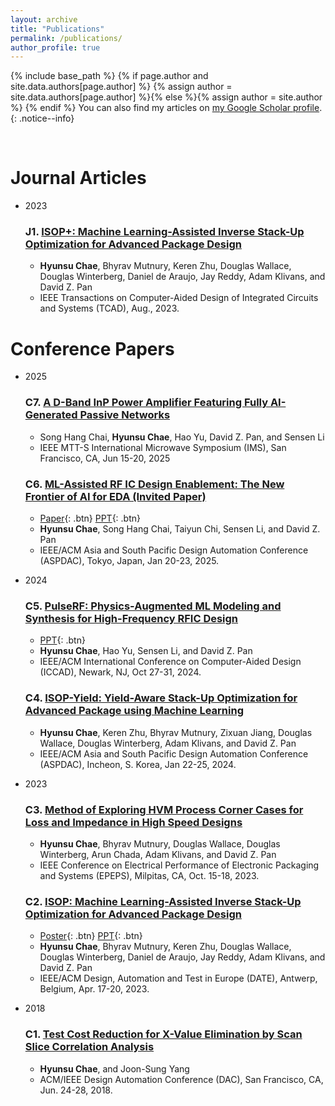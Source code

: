 ```yaml
---
layout: archive
title: "Publications"
permalink: /publications/
author_profile: true
---
```


{% include base_path %}
{% if page.author and site.data.authors[page.author] %}
  {% assign author = site.data.authors[page.author] %}{% else %}{% assign author = site.author %}
{% endif %}
You can also find my articles on <a href="{{author.googlescholar}}">my Google Scholar profile</a>.
{: .notice--info}

<!---
{% for post in site.publications reversed %}
  {% include archive-single.html %}
{% endfor %}
-->

<br>


Journal Articles
======
* 2023
  ### J1. [ISOP+: Machine Learning-Assisted Inverse Stack-Up Optimization for Advanced Package Design](https://ieeexplore.ieee.org/document/10227538)
     * **Hyunsu Chae**, Bhyrav Mutnury, Keren Zhu, Douglas Wallace, Douglas Winterberg, Daniel de Araujo, Jay Reddy, Adam Klivans, and David Z. Pan
     * IEEE Transactions on Computer-Aided Design of Integrated Circuits and Systems (TCAD), Aug., 2023.

Conference Papers
======
* 2025
  ### C7. [A D-Band InP Power Amplifier Featuring Fully AI-Generated Passive Networks]()
     * Song Hang Chai, **Hyunsu Chae**, Hao Yu, David Z. Pan, and Sensen Li
     * IEEE MTT-S International Microwave Symposium (IMS), San Francisco, CA, Jun 15-20, 2025
  
  ### C6. [ML-Assisted RF IC Design Enablement: The New Frontier of AI for EDA (Invited Paper)]()
     * [Paper](/files/2025_01_ASPDAC_invited_final_paper.pdf){: .btn} [PPT](/files/2025_01_ASPDAC_final_ppt_upload.pptx){: .btn} 
     * **Hyunsu Chae**, Song Hang Chai, Taiyun Chi, Sensen Li, and David Z. Pan
     * IEEE/ACM Asia and South Pacific Design Automation Conference (ASPDAC), Tokyo, Japan, Jan 20-23, 2025. 

* 2024
  ### C5. [PulseRF: Physics-Augmented ML Modeling and Synthesis for High-Frequency RFIC Design]()
     * [PPT](/files/2024_10_ICCAD_final_ppt_upload.pptx){: .btn} 
     * **Hyunsu Chae**, Hao Yu, Sensen Li, and David Z. Pan
     * IEEE/ACM International Conference on Computer-Aided Design (ICCAD), Newark, NJ, Oct 27-31, 2024.

  ### C4. [ISOP-Yield: Yield-Aware Stack-Up Optimization for Advanced Package using Machine Learning](https://ieeexplore.ieee.org/abstract/document/10473886)
     * **Hyunsu Chae**, Keren Zhu, Bhyrav Mutnury, Zixuan Jiang, Douglas Wallace, Douglas Winterberg, Adam Klivans, and David Z. Pan
     * IEEE/ACM Asia and South Pacific Design Automation Conference (ASPDAC), Incheon, S. Korea, Jan 22-25, 2024. 

* 2023
  ### C3. [Method of Exploring HVM Process Corner Cases for Loss and Impedance in High Speed Designs](https://ieeexplore.ieee.org/abstract/document/10314912)
     * **Hyunsu Chae**, Bhyrav Mutnury, Douglas Wallace, Douglas Winterberg, Arun Chada, Adam Klivans, and David Z. Pan
     * IEEE Conference on Electrical Performance of Electronic Packaging and Systems (EPEPS), Milpitas, CA, Oct. 15-18, 2023.


  ### C2. [ISOP: Machine Learning-Assisted Inverse Stack-Up Optimization for Advanced Package Design](https://ieeexplore.ieee.org/document/10137055)
     * [Poster](/files/2023_04_DATE_final_poster.pdf){: .btn} [PPT](/files/2023_04_DATE_final_ppt_no_recordings.pptx){: .btn} 
     * **Hyunsu Chae**, Bhyrav Mutnury, Keren Zhu, Douglas Wallace, Douglas Winterberg, Daniel de Araujo, Jay Reddy, Adam Klivans, and David Z. Pan
     * IEEE/ACM Design, Automation and Test in Europe (DATE), Antwerp, Belgium, Apr. 17-20, 2023.

* 2018
  ### C1. [Test Cost Reduction for X-Value Elimination by Scan Slice Correlation Analysis](https://doi.org/10.1145/3195970.3196127)
     * **Hyunsu Chae**, and Joon-Sung Yang 
     * ACM/IEEE Design Automation Conference (DAC), San Francisco, CA, Jun. 24-28, 2018.
